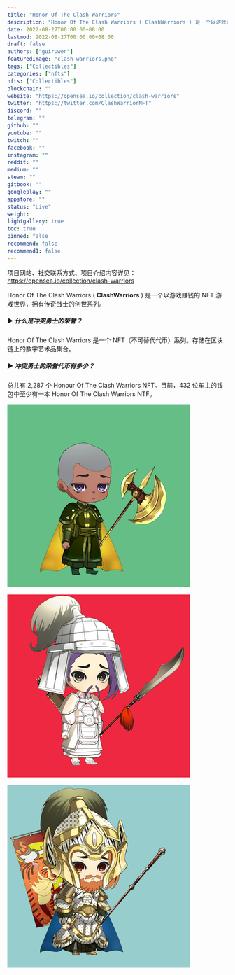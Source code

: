 ```yaml
---
title: "Honor Of The Clash Warriors"
description: "Honor Of The Clash Warriors ( ClashWarriors ) 是一个以游戏赚钱的 NFT 游戏世界"
date: 2022-08-27T00:00:00+08:00
lastmod: 2022-08-27T00:00:00+08:00
draft: false
authors: ["guiruwen"]
featuredImage: "clash-warriors.png"
tags: ["Collectibles"]
categories: ["nfts"]
nfts: ["Collectibles"]
blockchain: ""
website: "https://opensea.io/collection/clash-warriors"
twitter: "https://twitter.com/ClashWarriorNFT"
discord: ""
telegram: ""
github: ""
youtube: ""
twitch: ""
facebook: ""
instagram: ""
reddit: ""
medium: ""
steam: ""
gitbook: ""
googleplay: ""
appstore: ""
status: "Live"
weight: 
lightgallery: true
toc: true
pinned: false
recommend: false
recommend1: false
---
```

项目网站、社交联系方式、项目介绍内容详见：https://opensea.io/collection/clash-warriors

Honor Of The Clash Warriors ( **ClashWarriors** ) 是一个以游戏赚钱的 NFT 游戏世界，拥有传奇战士的创世系列。

##### ▶ 什么是冲突勇士的荣誉？

Honor Of The Clash Warriors 是一个 NFT（不可替代代币）系列。存储在区块链上的数字艺术品集合。

##### ▶ 冲突勇士的荣誉代币有多少？

总共有 2,287 个 Honour Of The Clash Warriors NFT。目前，432 位车主的钱包中至少有一本 Honor Of The Clash Warriors NTF。

![nft](01.png)

![nft](02.png)

![nft](03.png)